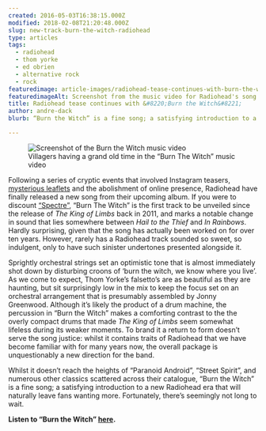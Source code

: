 ```yaml
---
created: 2016-05-03T16:38:15.000Z
modified: 2018-02-08T21:20:48.000Z
slug: new-track-burn-the-witch-radiohead
type: articles
tags:
  - radiohead
  - thom yorke
  - ed obrien
  - alternative rock
  - rock
featuredimage: article-images/radiohead-tease-continues-with-burn-the-witch.jpg
featuredimageAlt: Screenshot from the music video for Radiohead's song "Burn the Witch"
title: Radiohead tease continues with &#8220;Burn the Witch&#8221;
author: andre-dack
blurb: “Burn the Witch” is a fine song; a satisfying introduction to a new Radiohead era that will naturally leave fans wanting more.

---
```


<figure class="wide">
  <img src="article-images/radiohead-tease-continues-with-burn-the-witch.jpg" alt="Screenshot of the Burn the Witch music video" />
  <figcaption>Villagers having a grand old time in the “Burn The Witch” music video</figcaption>
</figure>

Following a series of cryptic events that involved Instagram teasers, [mysterious leaflets](http://pitchfork.com/news/65161-radiohead-fans-receive-mysterious-burn-the-witch-leaflets/) and the abolishment of online presence, Radiohead have finally released a new song from their upcoming album. If you were to discount [“Spectre”](/articles/radioheads-spectre-provides-reassurance/), “Burn The Witch” is the first track to be unveiled since the release of *The King of Limbs* back in 2011, and marks a notable change in sound that lies somewhere between *Hail to the Thief* and *In Rainbows*. Hardly surprising, given that the song has actually been worked on for over ten years. However, rarely has a Radiohead track sounded so sweet, so indulgent, only to have such sinister undertones presented alongside it.

Sprightly orchestral strings set an optimistic tone that is almost immediately shot down by disturbing croons of ‘burn the witch, we know where you live’. As we come to expect, Thom Yorke’s falsetto’s are as beautiful as they are haunting, but sit surprisingly low in the mix to keep the focus set on an orchestral arrangement that is presumably assembled by Jonny Greenwood. Although it’s likely the product of a drum machine, the percussion in “Burn the Witch” makes a comforting contrast to the the overly compact drums that made *The King of Limbs* seem somewhat lifeless during its weaker moments. To brand it a return to form doesn’t serve the song justice: whilst it contains traits of Radiohead that we have become familiar with for many years now, the overall package is unquestionably a new direction for the band.

Whilst it doesn’t reach the heights of “Paranoid Android”, “Street Spirit”, and numerous other classics scattered across their catalogue, “Burn the Witch” is a fine song; a satisfying introduction to a new Radiohead era that will naturally leave fans wanting more. Fortunately, there’s seemingly not long to wait.

**Listen to “Burn the Witch” [here](https://www.youtube.com/watch?v=yI2oS2hoL0k&feature=youtu.be).**